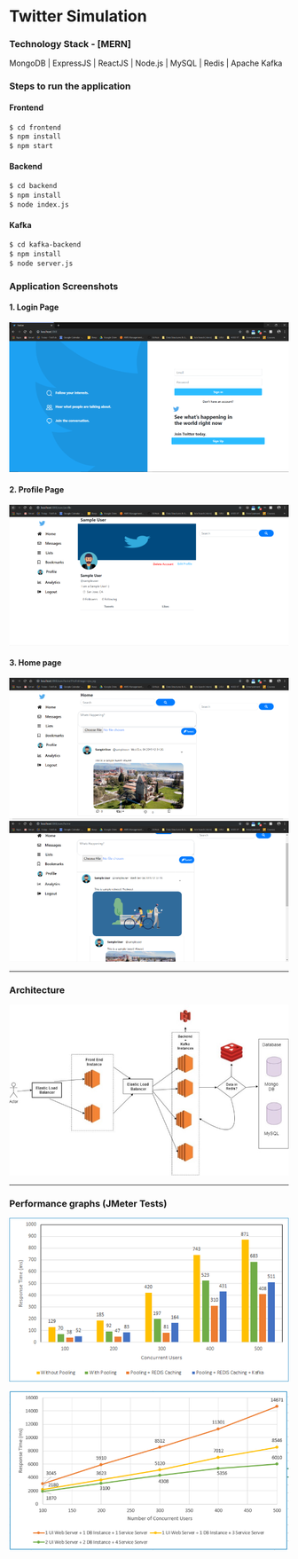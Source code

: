 # Twitter Simulation



### Technology Stack - [MERN]
MongoDB |
ExpressJS |
ReactJS |
Node.js |
MySQL |
Redis |
Apache Kafka

### Steps to run the application
#### Frontend
```sh
$ cd frontend
$ npm install
$ npm start
```
#### Backend
```sh
$ cd backend
$ npm install
$ node index.js
```
#### Kafka
```sh
$ cd kafka-backend 
$ npm install
$ node server.js
```

### Application Screenshots
#### 1. Login Page
![](images/login_page.png)

#### 2. Profile Page
![](images/profile.png)

#### 3. Home page
![](images/home1.png)
![](images/home2.png)

---

### Architecture

![](images/architecture.jpg)

---

### Performance graphs (JMeter Tests)

![](images/performance-graph-1.png)

![](images/performance-graph-2.png)
